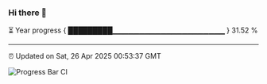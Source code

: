 ### Hi there 👋

⏳ Year progress { █████████▁▁▁▁▁▁▁▁▁▁▁▁▁▁▁▁▁▁▁▁▁ } 31.52 %

---

⏰ Updated on Sat, 26 Apr 2025 00:53:37 GMT

![Progress Bar CI](https://github.com/Shyam-Makwana/GitHub-Actions-Demo/workflows/Progress%20Bar%20CI/badge.svg)

